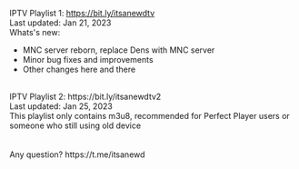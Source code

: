 IPTV Playlist 1: https://bit.ly/itsanewdtv
<br />
Last updated: Jan 21, 2023
<br />
Whats's new:
- MNC server reborn, replace Dens with MNC server
- Minor bug fixes and improvements
- Other changes here and there
<br />
IPTV Playlist 2: https://bit.ly/itsanewdtv2
<br />
Last updated: Jan 25, 2023
<br />
This playlist only contains m3u8, recommended for Perfect Player users or someone who still using old device
<br />
<br />
<br />
Any question? https://t.me/itsanewd
